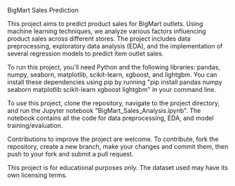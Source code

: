 BigMart Sales Prediction

This project aims to predict product sales for BigMart outlets. Using machine learning techniques, we analyze various factors influencing product sales across different stores. The project includes data preprocessing, exploratory data analysis (EDA), and the implementation of several regression models to predict item outlet sales.

To run this project, you'll need Python and the following libraries: pandas, numpy, seaborn, matplotlib, scikit-learn, xgboost, and lightgbm. You can install these dependencies using pip by running "pip install pandas numpy seaborn matplotlib scikit-learn xgboost lightgbm" in your command line.

To use this project, clone the repository, navigate to the project directory, and run the Jupyter notebook "BigMart_Sales_Analysis.ipynb". The notebook contains all the code for data preprocessing, EDA, and model training/evaluation.

Contributions to improve the project are welcome. To contribute, fork the repository, create a new branch, make your changes and commit them, then push to your fork and submit a pull request.

This project is for educational purposes only. The dataset used may have its own licensing terms.
